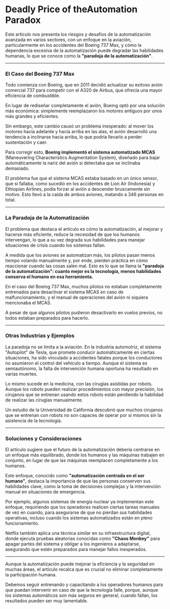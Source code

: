 # Deadly Price of theAutomation Paradox

Este artículo nos presenta   los riesgos y desafíos de la automatización avanzada en varios sectores, con un enfoque en la aviación, particularmente en los accidentes del Boeing 737 Max, y cómo la dependencia excesiva de la automatización puede degradar las habilidades humanas, lo que se conoce como la __"paradoja de la automatización"__.

---
### El Caso del Boeing 737 Max
Todo comienza con Boeing, que en 2011 decidió actualizar su exitoso avión comercial 737 para competir con el A320 de Airbus, que ofrecía una mayor eficiencia de combustible. 

En lugar de rediseñar completamente el avión, Boeing optó por una solución más económica: simplemente reemplazaron los motores antiguos por unos más grandes y eficientes. 

Sin embargo, este cambio causó un problema inesperado: al mover los motores hacia adelante y hacia arriba en las alas, el avión desarrolló una tendencia a inclinarse hacia arriba, lo que podría llevarlo a perder sustentación y caer.

Para corregir esto, __Boeing implementó el sistema automatizado MCAS__ (Maneuvering Characteristics Augmentation System), diseñado para bajar automáticamente la nariz del avión si detectaba que se inclinaba demasiado. 

El problema fue que el sistema MCAS estaba basado en un único sensor, que si fallaba, como sucedió en los accidentes de Lion Air (Indonesia) y Ethiopian Airlines, podía forzar al avión a descender bruscamente sin motivo. Esto llevó a la caída de ambos aviones, matando a 346 personas en total.

---
### La Paradoja de la Automatización
El problema que destaca el artículo es cómo la automatización, al mejorar y hacerse más eficiente, reduce la necesidad de que los humanos intervengan, lo que a su vez degrada sus habilidades para manejar situaciones de crisis cuando los sistemas fallan. 

A medida que los aviones se automatizan más, los pilotos pasan menos tiempo volando manualmente y, por ende, pierden práctica en cómo reaccionar cuando las cosas salen mal. Esto es lo que se llama la __"paradoja de la automatización": cuanto mejor es la tecnología, menos habilidades conserva el humano en esa herramienta.__

En el caso del Boeing 737 Max, muchos pilotos no estaban completamente entrenados para desactivar el sistema MCAS en caso de malfuncionamiento, y el manual de operaciones del avión ni siquiera mencionaba el MCAS. 

A pesar de que algunos pilotos pudieron desactivarlo en vuelos previos, no todos estaban preparados para hacerlo.

---
### Otras Industrias y Ejemplos
La paradoja no se limita a la aviación. En la industria automotriz, el sistema "Autopilot" de Tesla, que promete conducir automáticamente en ciertas situaciones, ha sido vinculado a accidentes fatales porque los conductores no asumieron el control del vehículo a tiempo. Aunque el sistema es semiautónomo, la falta de intervención humana oportuna ha resultado en varias muertes.

Lo mismo sucede en la medicina, con las cirugías asistidas por robots. Aunque los robots pueden realizar procedimientos con mayor precisión, los cirujanos que se entrenan usando estos robots están perdiendo la habilidad de realizar las cirugías manualmente. 

Un estudio de la Universidad de California descubrió que muchos cirujanos que se entrenan con robots no son capaces de operar por sí mismos sin la asistencia de la tecnología.


---
### Soluciones y Consideraciones
El artículo sugiere que el futuro de la automatización debería centrarse en un enfoque más equilibrado, donde los humanos y las máquinas trabajen en conjunto, en lugar de que las máquinas reemplacen completamente a los humanos.

Este enfoque, conocido como __"automatización centrada en el ser humano"__, destaca la importancia de que las personas conserven sus habilidades clave, como la toma de decisiones complejas y la intervención manual en situaciones de emergencia.

Por ejemplo, algunos sistemas de energía nuclear ya implementan este enfoque, requiriendo que los operadores realicen ciertas tareas manuales de vez en cuando, para asegurarse de que no pierdan sus habilidades operativas, incluso cuando los sistemas automatizados están en pleno funcionamiento. 

Netflix también aplica una técnica similar en su infraestructura digital, donde ejecuta pruebas aleatorias conocidas como __"Chaos Monkey"__ para apagar partes del sistema y obligar a los ingenieros a adaptarse, asegurando que estén preparados para manejar fallos inesperados.

---
Aunque la automatización puede mejorar la eficiencia y la seguridad en muchas áreas, el artículo recalca que es crucial no eliminar completamente la participación humana. 

Debemos seguir entrenando y capacitando a los operadores humanos para que puedan intervenir en caso de que la tecnología falle, porque, aunque los sistemas automáticos son más seguros en general, cuando fallan, los resultados pueden ser muy lamentable.